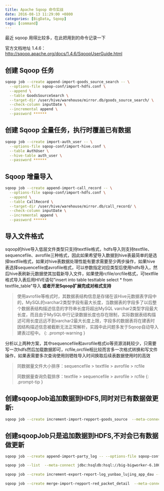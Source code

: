 ```yaml
---
title: Apache Sqoop 命令实战
date: 2016-08-13 11:29:00 +0800
categories: [BigData, Sqoop]
tags: [command]
---
```


最近 sqoop 用得比较多，在此把用到的命令记录一下

官方文档地址 1.4.6：<http://sqoop.apache.org/docs/1.4.6/SqoopUserGuide.html>

## 创建 Sqoop 任务
```bash
sqoop job --create append-import-goods_source_search -- \
  --options-file sqoop-conf/import-hdfs.conf \
  --append \
  --table GoodsSourceSearch \
  --target-dir /user/hive/warehouse/mirror.db/goods_source_search/ \
  --check-column inputDate \
  --incremental append \
  --password ******
```

## 创建 Sqoop 全量任务，执行时覆盖已有数据
```bash
sqoop job --create import-auth_user -- \
  --options-file sqoop-conf/import-hive.conf \
  --table AuthUser \
  --hive-table auth_user \
  --password ******
```

## Sqoop 增量导入

```bash
sqoop job --create append-import-call_record -- \
  --options-file sqoop-conf/import-hdfs.conf \
  --append \
  --table CallRecord \
  --target-dir /user/hive/warehouse/mirror.db/call_record/ \
  --check-column inputDate \
  --incremental append \
  --password ******
```

## 导入文件格式

sqoop的hive导入低层文件类型只支持textfile格式，hdfs导入则支持textfile、sequencefile、avrofile三种格式，因此如果希望导入数据到hive表最简单的是选择textfile格式，如果对hive表数据处理性能有要求需要至少两步操作，如果hive表选择sequencefile或avrofile格式，可以参数指定对应类型后使用hdfs导入，然后hive表刷新元数据使其加载新导入文件，如果使用rcfile/orcfile格式，可textfile格式导入表后用HIVE语句"insert into table testtable select * from textfile_table"导入 __或者开发Sqoop扩展完成对格式支持__

> 使用avrofile等格式时，其数据表结构信息是存储在该Hive元数据表字段中的，MySQL的varchar2类型字段有最大长度，当数据表的字段多了以后整个数据表结构描述信息的字符串长度将超出MySQL varchar2类型字段最大长度，而且由于MySQL中行记录数据长度也存在限制，实际数据表结构描述可用长度远远不到varchar2最大长度上限，字段多的数据表将在建表时因结构描述信息被截断无法正常解析，实践中此问题多发于Sqoop自动导入建表过程中。
{: .prompt-warning }

分析以上两种方案，其中sequencefile和avrofile格式io等资源消耗较少，只需要写一次hdfs然后加载数据即可，rcfile,orcfile相比较而言多一次格式转换和写文件操作，如果表需要多次查询使用则牺牲导入时间换取后续表数据使用时的高效


> 同数据量文件大小排序：sequencefile > textfile > avrofile > rcfile
> 
> 同数据量查询负载排序：textfile > sequencefile > avrofile > rcfile
{: .prompt-tip }


## 创建sqoopJob追加数据到HDFS,同时对已有数据做更新:

```bash
sqoop job --create increment-import-repport-goods_source  --meta-connect jdbc:hsqldb:hsql://big-bigworker-6.100.idc.tf56:16000/sqoop -- --options-file sqoop-conf/import-hdfs.conf --table GoodsSource --target-dir /user/hive/warehouse/increment.db/report_goods_source/ --merge-key goodsSourceId --check-column updateDate --incremental lastmodified --password ******
```

## 创建sqoopJob只是追加数据到HDFS,不对会已有数据做更新

```bash	
sqoop job --create append-import-party_log -- --options-file sqoop-conf/import-hdfs.conf --append --table PartyLog --target-dir /user/hive/warehouse/mirror.db/party_log/ --check-column inputDate --incremental append --password ******

sqoop job --list  --meta-connect jdbc:hsqldb:hsql://big-bigworker-6.100.idc.tf56:16000/sqoop
	
sqoop job --create increment-export-report-log_yunbao_lujing_app_dau -- --options-file sqoop-conf/export.conf --table QLujingAppDriverAndShipperDau --update-key inputDate --update-mode allowinsert --export-dir /hive/warehouse/increment.db/report_lujing_app_dau
	
sqoop job --create merge-import-repport-red_packet_detail  --meta-connect jdbc:hsqldb:hsql://big-bigworker-6.100.idc.tf56:16000/sqoop -- --options-file sqoop-conf/import-hdfs.conf --table DimParty --target-dir /user/hive/warehouse/report.db/red_packet_detail/ --merge-key redPacketDetailId --check-column updateDate --incremental lastmodified --password ******
```